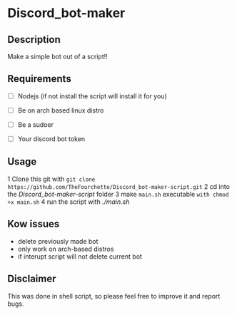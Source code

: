 # Discord_bot-maker

## Description
Make a simple bot out of a script!!

## Requirements
* [ ] Nodejs (if not install the script will install it for you)
* [ ] Be on arch based linux distro
* [ ] Be a sudoer

* [ ] Your discord bot token

## Usage
1 Clone this git with  ` git clone https://github.com/TheFourchette/Discord_bot-maker-script.git `
2 cd into the *Discord_bot-maker-script* folder
3 make `main.sh` executable `with chmod +x main.sh`
4 run the script with *./main.sh*


## Kow issues
- delete previously made bot
- only work on arch-based distros
- if interupt script will not delete current bot

## Disclaimer
This was done in shell script, so please feel free to improve it and report bugs.
